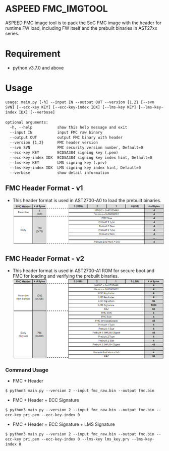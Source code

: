 # ASPEED FMC_IMGTOOL

ASPEED FMC image tool is to pack the SoC FMC image with the header for runtime FW load, including FW itself and the prebuilt binaries in AST27xx series.

# Requirement

- python v3.7.0 and above

# Usage

```
usage: main.py [-h] --input IN --output OUT --version {1,2} [--svn SVN] [--ecc-key KEY] [--ecc-key-index IDX] [--lms-key KEY] [--lms-key-index IDX] [--verbose]

optional arguments:
  -h, --help           show this help message and exit
  --input IN           input FMC raw binary
  --output OUT         output FMC binary with header
  --version {1,2}      FMC header version
  --svn SVN            FMC security version number, Default=0
  --ecc-key KEY        ECDSA384 signing key (.pem)
  --ecc-key-index IDX  ECDSA384 signing key index hint, Default=0
  --lms-key KEY        LMS signing key (.prv)
  --lms-key-index IDX  LMS signing key index hint, Default=0
  --verbose            show detail information
```

## FMC Header Format - v1

- This header format is used in AST2700-A0 to load the prebuilt binaries.
![Header Format v1](images/hdr_format_v1.png)

## FMC Header Format - v2

- This header format is used in AST2700-A1 ROM for secure boot and FMC for loading and verifying the prebuilt binaries.
![Header Format v2](images/hdr_format_v2.png)

### Command Usage

- FMC + Header
```
$ python3 main.py --version 2 --input fmc_raw.bin --output fmc.bin
```

- FMC + Header + ECC Signature
```
$ python3 main.py --version 2 --input fmc_raw.bin --output fmc.bin --ecc-key pri.pem --ecc-key-index 0
```

- FMC + Header + ECC Signature + LMS Signature
```
$ python3 main.py --version 2 --input fmc_raw.bin --output fmc.bin --ecc-key pri.pem --ecc-key-index 0 --lms-key lms_key.prv --lms-key-index 0​
```